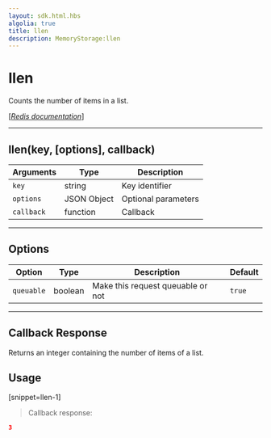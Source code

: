 ```yaml
---
layout: sdk.html.hbs
algolia: true
title: llen
description: MemoryStorage:llen
---
```

  

# llen
Counts the number of items in a list.

[[_Redis documentation_]](https://redis.io/commands/llen)

---

## llen(key, [options], callback)

| Arguments | Type | Description |
|---------------|---------|----------------------------------------|
| `key` | string | Key identifier |
| `options` | JSON Object | Optional parameters |
| `callback` | function | Callback |

---

## Options

| Option | Type | Description | Default |
|---------------|---------|----------------------------------------|---------|
| `queuable` | boolean | Make this request queuable or not  | `true` |

---

## Callback Response

Returns an integer containing the number of items of a list.

## Usage

[snippet=llen-1]
> Callback response:

```json
3
```